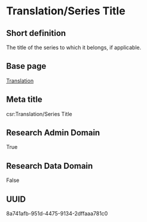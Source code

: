 # Translation/Series Title
## Short definition
The title of the series to which it belongs, if applicable.
## Base page
[Translation](../../Objects/Translation.md)
## Meta title
csr:Translation/Series Title
## Research Admin Domain
True
## Research Data Domain
False
## UUID
8a741afb-951d-4475-9134-2dffaaa781c0
